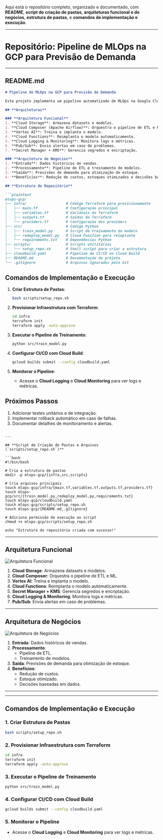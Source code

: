 Aqui está o repositório completo, organizado e documentado, com **README**, **script de criação de pastas**, **arquiteturas funcional e de negócios**, **estrutura de pastas**, e **comandos de implementação e execução**.

---

# **Repositório: Pipeline de MLOps na GCP para Previsão de Demanda**

---

## **README.md**

```markdown
# Pipeline de MLOps na GCP para Previsão de Demanda

Este projeto implementa um pipeline automatizado de MLOps na Google Cloud Platform (GCP) para previsão de demanda de vendas. O pipeline inclui treinamento, implantação e monitoramento de modelos de machine learning, com foco em segurança, escalabilidade e automação.

## **Arquiteturas**

### **Arquitetura Funcional**
1. **Cloud Storage**: Armazena datasets e modelos.
2. **Cloud Composer (Apache Airflow)**: Orquestra o pipeline de ETL e ML.
3. **Vertex AI**: Treina e implanta o modelo.
4. **Cloud Functions**: Reimplanta o modelo automaticamente.
5. **Cloud Logging & Monitoring**: Monitora logs e métricas.
6. **Pub/Sub**: Envia alertas em caso de problemas.
7. **Secret Manager + KMS**: Gerencia segredos e encriptação.

### **Arquitetura de Negócios**
1. **Entrada**: Dados históricos de vendas.
2. **Processamento**: Pipeline de ETL e treinamento de modelos.
3. **Saída**: Previsões de demanda para otimização de estoque.
4. **Benefícios**: Redução de custos, estoques otimizados e decisões baseadas em dados.

## **Estrutura do Repositório**

```plaintext
mlops-gcp/
├── infra/                  # Código Terraform para provisionamento
│   ├── main.tf             # Configuração principal
│   ├── variables.tf        # Variáveis do Terraform
│   ├── outputs.tf          # Saídas do Terraform
│   └── providers.tf        # Configuração dos providers
├── src/                    # Código Python
│   ├── train_model.py      # Script de treinamento do modelo
│   ├── redeploy_model.py   # Cloud Function para reimplante
│   └── requirements.txt    # Dependências Python
├── scripts/                # Scripts utilitários
│   └── setup_repo.sh       # Shell script para criar a estrutura
├── cloudbuild.yaml         # Pipeline de CI/CD no Cloud Build
├── README.md               # Documentação do projeto
└── .gitignore              # Arquivos ignorados pelo Git
```

## **Comandos de Implementação e Execução**

1. **Criar Estrutura de Pastas**:
   ```bash
   bash scripts/setup_repo.sh
   ```

2. **Provisionar Infraestrutura com Terraform**:
   ```bash
   cd infra
   terraform init
   terraform apply -auto-approve
   ```

3. **Executar o Pipeline de Treinamento**:
   ```bash
   python src/train_model.py
   ```

4. **Configurar CI/CD com Cloud Build**:
   ```bash
   gcloud builds submit --config cloudbuild.yaml
   ```

5. **Monitorar o Pipeline**:
   - Acesse o **Cloud Logging** e **Cloud Monitoring** para ver logs e métricas.

## **Próximos Passos**
1. Adicionar testes unitários e de integração.
2. Implementar rollback automático em caso de falhas.
3. Documentar detalhes de monitoramento e alertas.
```

---

## **Script de Criação de Pastas e Arquivos (`scripts/setup_repo.sh`)**

```bash
#!/bin/bash

# Cria a estrutura de pastas
mkdir -p mlops-gcp/{infra,src,scripts}

# Cria arquivos principais
touch mlops-gcp/infra/{main.tf,variables.tf,outputs.tf,providers.tf}
touch mlops-gcp/src/{train_model.py,redeploy_model.py,requirements.txt}
touch mlops-gcp/cloudbuild.yaml
touch mlops-gcp/scripts/setup_repo.sh
touch mlops-gcp/{README.md,.gitignore}

# Adiciona permissão de execução ao script
chmod +x mlops-gcp/scripts/setup_repo.sh

echo "Estrutura do repositório criada com sucesso!"
```

---

## **Arquitetura Funcional**

![Arquitetura Funcional](https://via.placeholder.com/800x400.png?text=Arquitetura+Funcional+MLOps+GCP)

1. **Cloud Storage**: Armazena datasets e modelos.
2. **Cloud Composer**: Orquestra o pipeline de ETL e ML.
3. **Vertex AI**: Treina e implanta o modelo.
4. **Cloud Functions**: Reimplanta o modelo automaticamente.
5. **Secret Manager + KMS**: Gerencia segredos e encriptação.
6. **Cloud Logging & Monitoring**: Monitora logs e métricas.
7. **Pub/Sub**: Envia alertas em caso de problemas.

---

## **Arquitetura de Negócios**

![Arquitetura de Negócios](https://via.placeholder.com/800x400.png?text=Arquitetura+de+Negócios+MLOps+GCP)

1. **Entrada**: Dados históricos de vendas.
2. **Processamento**:
   - Pipeline de ETL.
   - Treinamento de modelos.
3. **Saída**: Previsões de demanda para otimização de estoque.
4. **Benefícios**:
   - Redução de custos.
   - Estoque otimizado.
   - Decisões baseadas em dados.

---

---

## **Comandos de Implementação e Execução**

### **1. Criar Estrutura de Pastas**
```bash
bash scripts/setup_repo.sh
```

### **2. Provisionar Infraestrutura com Terraform**
```bash
cd infra
terraform init
terraform apply -auto-approve
```

### **3. Executar o Pipeline de Treinamento**
```bash
python src/train_model.py
```

### **4. Configurar CI/CD com Cloud Build**
```bash
gcloud builds submit --config cloudbuild.yaml
```

### **5. Monitorar o Pipeline**
- Acesse o **Cloud Logging** e **Cloud Monitoring** para ver logs e métricas.
